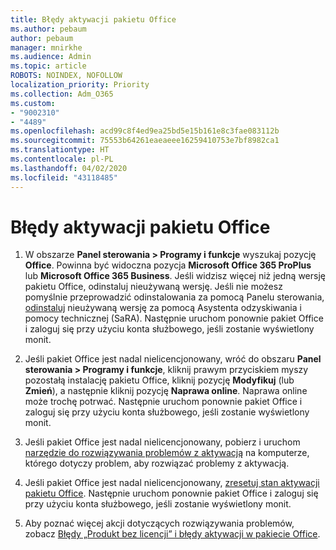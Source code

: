 ```yaml
---
title: Błędy aktywacji pakietu Office
ms.author: pebaum
author: pebaum
manager: mnirkhe
ms.audience: Admin
ms.topic: article
ROBOTS: NOINDEX, NOFOLLOW
localization_priority: Priority
ms.collection: Adm_O365
ms.custom:
- "9002310"
- "4489"
ms.openlocfilehash: acd99c8f4ed9ea25bd5e15b161e8c3fae083112b
ms.sourcegitcommit: 75553b64261eaeaeee16259410753e7bf8982ca1
ms.translationtype: HT
ms.contentlocale: pl-PL
ms.lasthandoff: 04/02/2020
ms.locfileid: "43118485"
---
```

# <a name="office-activation-errors"></a>Błędy aktywacji pakietu Office

1. W obszarze **Panel sterowania > Programy i funkcje** wyszukaj pozycję **Office**. Powinna być widoczna pozycja **Microsoft Office 365 ProPlus** lub **Microsoft Office 365 Business**. Jeśli widzisz więcej niż jedną wersję pakietu Office, odinstaluj nieużywaną wersję. Jeśli nie możesz pomyślnie przeprowadzić odinstalowania za pomocą Panelu sterowania, [odinstaluj](https://aka.ms/SARA-OfficeUninstall-Alchemy) nieużywaną wersję za pomocą Asystenta odzyskiwania i pomocy technicznej (SaRA). Następnie uruchom ponownie pakiet Office i zaloguj się przy użyciu konta służbowego, jeśli zostanie wyświetlony monit. 

2. Jeśli pakiet Office jest nadal nielicencjonowany, wróć do obszaru **Panel sterowania > Programy i funkcje**, kliknij prawym przyciskiem myszy pozostałą instalację pakietu Office, kliknij pozycję **Modyfikuj** (lub **Zmień**), a następnie kliknij pozycję **Naprawa online**. Naprawa online może trochę potrwać. Następnie uruchom ponownie pakiet Office i zaloguj się przy użyciu konta służbowego, jeśli zostanie wyświetlony monit. 

3. Jeśli pakiet Office jest nadal nielicencjonowany, pobierz i uruchom [narzędzie do rozwiązywania problemów z aktywacją](https://aka.ms/SARA-OfficeActivation-Alchemy) na komputerze, którego dotyczy problem, aby rozwiązać problemy z aktywacją. 

4. Jeśli pakiet Office jest nadal nielicencjonowany, [zresetuj stan aktywacji pakietu Office](https://docs.microsoft.com/pl-PL/office365/troubleshoot/activation/reset-office-365-proplus-activation-state). Następnie uruchom ponownie pakiet Office i zaloguj się przy użyciu konta służbowego, jeśli zostanie wyświetlony monit.  

5. Aby poznać więcej akcji dotyczących rozwiązywania problemów, zobacz [Błędy „Produkt bez licencji” i błędy aktywacji w pakiecie Office](https://support.office.com/article/unlicensed-product-and-activation-errors-in-office-0d23d3c0-c19c-4b2f-9845-5344fedc4380).
